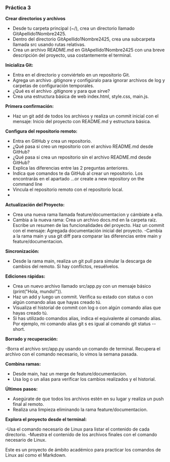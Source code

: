 ### Práctica 3

**Crear directorios y archivos**
- Desde tu carpeta principal (~/), crea un directorio llamado GitApellido1Nombre2425.
- Dentro del directorio GitApellido1Nombre2425, crea una subcarpeta llamada src usando rutas relativas.
- Crea un archivo README.md en GitApellido1Nombre2425 con una breve descripción del proyecto, usa costantemente el terminal.

**Inicializa Git:**
- Entra en el directorio y conviértelo en un repositorio Git.
- Agrega un archivo .gitignore y configúralo para ignorar archivos de log y carpetas de configuración temporales.
- ¿Qué es el archivo .gitignore y para que sirve?
- Crea una estructura básica de web index.html, style.css, main.js.

**Primera confirmación:**
- Haz un git add de todos los archivos y realiza un commit inicial con el mensaje: Inicio del proyecto con README.md y estructura básica.

**Configura del repositorio remoto:**
- Entra en GitHub y crea un repositorio.
- ¿Qué pasa si creo un repositorio con el archivo README.md desde GitHub?
- ¿Qué pasa si crea un repositorio sin el archivo README.md desde GitHub?
- Explica las diferencias entre las 2 preguntas anteriores.
- Indica que comandos te da GitHub al crear un repositorio. Los encontrarás en el apartado …or create a new repository on the command line 
- Vincula el repositorio remoto con el repositorio local.
- 
**Actualización del Proyecto:**
- Crea una nueva rama llamada feature/documentacion y cámbiate a ella.
- Cambia a la nueva rama:
Crea un archivo docs.md en la carpeta raíz. Escribe un resumen de las funcionalidades del proyecto.
Haz un commit con el mensaje:
Agregada documentación inicial del proyecto.
-Cambia a la rama main y usa git diff para comparar las diferencias entre main y feature/documentacion.

**Sincronización:**

- Desde la rama main, realiza un git pull para simular la descarga de cambios del remoto. Si hay conflictos, resuélvelos.

**Ediciones rápidas:**

- Crea un nuevo archivo llamado src/app.py con un mensaje básico (print("Hola, mundo!")).
- Haz un add y luego un commit. Verifica su estado con  status o con algún comando alias que hayas creado tú.
- Visualiza el historial de commit con log o con algún comando alias que hayas creado tú.
- Si has utilizado comandos alias, indica el equivalente al comando alias. Por ejemplo, mi comando alias git s es igual al comando git status --short.

**Borrado y recuperación:**

-Borra el archivo src/app.py usando un comando de terminal. Recupera el archivo con el comando necesario, lo vimos la semana pasada.

**Combina ramas:**
- Desde main, haz un merge de feature/documentacion.
- Usa log o un alias para verificar los cambios realizados y el historial.

**Últimos pasos:**
- Asegúrate de que todos los archivos estén en su lugar y realiza un push final al remoto.
- Realiza una limpieza eliminando la rama feature/documentacion.

**Explora el proyecto desde el terminal:**

-Usa el comando necesario de Linux para listar el contenido de cada directorio.
-Muestra el contenido de los archivos finales con el comando necesario de Linux.


Este es un proyecto de ámbito académico para practicar los comandos de Linux así como el Markdown.

